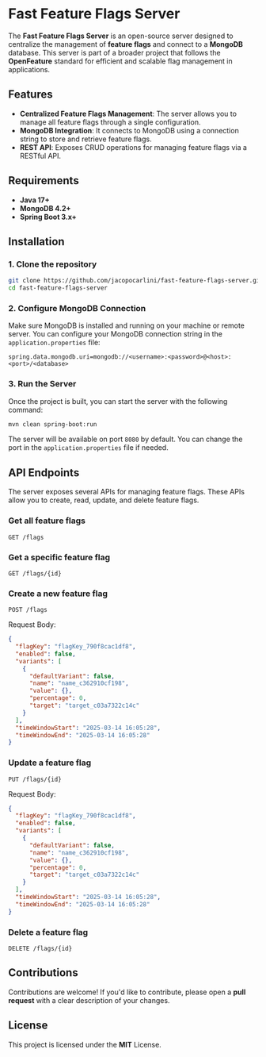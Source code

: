 # Fast Feature Flags Server

The **Fast Feature Flags Server** is an open-source server designed to centralize the management of **feature flags** and connect to a **MongoDB** database. This server is part of a broader project that follows the **OpenFeature** standard for efficient and scalable flag management in applications.

## Features

- **Centralized Feature Flags Management**: The server allows you to manage all feature flags through a single configuration.
- **MongoDB Integration**: It connects to MongoDB using a connection string to store and retrieve feature flags.
- **REST API**: Exposes CRUD operations for managing feature flags via a RESTful API.

## Requirements

- **Java 17+**
- **MongoDB 4.2+**
- **Spring Boot 3.x+**

## Installation

### 1. Clone the repository

```bash
git clone https://github.com/jacopocarlini/fast-feature-flags-server.git
cd fast-feature-flags-server
```

### 2. Configure MongoDB Connection

Make sure MongoDB is installed and running on your machine or remote server. You can configure your MongoDB connection string in the `application.properties` file:

```properties
spring.data.mongodb.uri=mongodb://<username>:<password>@<host>:<port>/<database>
```

### 3. Run the Server

Once the project is built, you can start the server with the following command:

```bash
mvn clean spring-boot:run
```

The server will be available on port `8080` by default. You can change the port in the `application.properties` file if needed.

## API Endpoints

The server exposes several APIs for managing feature flags. These APIs allow you to create, read, update, and delete feature flags.

### Get all feature flags

```http
GET /flags
```

### Get a specific feature flag

```http
GET /flags/{id}
```

### Create a new feature flag

```http
POST /flags
```

Request Body:

```json
{
  "flagKey": "flagKey_790f8cac1df8",
  "enabled": false,
  "variants": [
    {
      "defaultVariant": false,
      "name": "name_c362910cf198",
      "value": {},
      "percentage": 0,
      "target": "target_c03a7322c14c"
    }
  ],
  "timeWindowStart": "2025-03-14 16:05:28",
  "timeWindowEnd": "2025-03-14 16:05:28"
}
```

### Update a feature flag

```http
PUT /flags/{id}
```

Request Body:

```json
{
  "flagKey": "flagKey_790f8cac1df8",
  "enabled": false,
  "variants": [
    {
      "defaultVariant": false,
      "name": "name_c362910cf198",
      "value": {},
      "percentage": 0,
      "target": "target_c03a7322c14c"
    }
  ],
  "timeWindowStart": "2025-03-14 16:05:28",
  "timeWindowEnd": "2025-03-14 16:05:28"
}
```

### Delete a feature flag

```http
DELETE /flags/{id}
```

## Contributions

Contributions are welcome! If you'd like to contribute, please open a **pull request** with a clear description of your changes.

## License

This project is licensed under the **MIT** License.